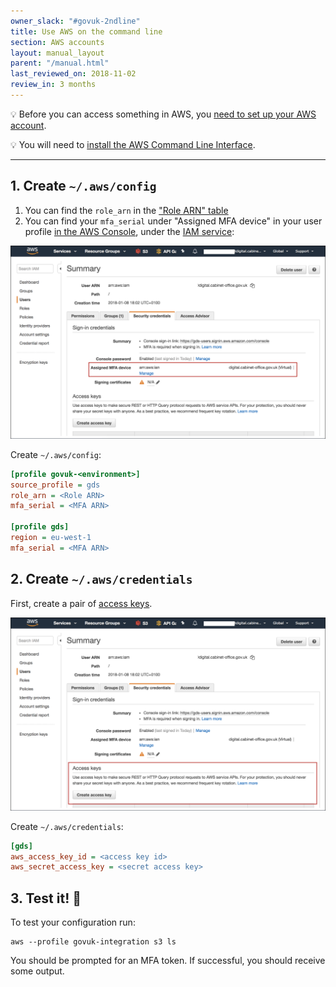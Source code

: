 ```yaml
---
owner_slack: "#govuk-2ndline"
title: Use AWS on the command line
section: AWS accounts
layout: manual_layout
parent: "/manual.html"
last_reviewed_on: 2018-11-02
review_in: 3 months
---
```


💡 Before you can access something in AWS, you [need to set up your AWS
account][set-up-account].

💡 You will need to [install the AWS Command Line Interface](https://docs.aws.amazon.com/cli/latest/userguide/installing.html).

---

## 1. Create `~/.aws/config`

1. You can find the `role_arn` in the ["Role ARN" table][secret-docs]
1. You can find your `mfa_serial` under "Assigned MFA device" in your user
   profile [in the AWS Console][aws-console], under the [IAM
   service][iam-service]:

  ![](images/aws-how-to-get-mfa.png)

Create `~/.aws/config`:

```ini
[profile govuk-<environment>]
source_profile = gds
role_arn = <Role ARN>
mfa_serial = <MFA ARN>

[profile gds]
region = eu-west-1
mfa_serial = <MFA ARN>
```

## 2. Create `~/.aws/credentials`

First, create a pair of [access keys][access-keys].

![](images/aws-how-to-get-access-keys.png)

Create `~/.aws/credentials`:

```ini
[gds]
aws_access_key_id = <access key id>
aws_secret_access_key = <secret access key>
```

## 3. Test it! 🚀

To test your configuration run:

```
aws --profile govuk-integration s3 ls
```

You should be prompted for an MFA token. If successful, you should receive some
output.

[set-up-account]: /manual/set-up-aws-account.html
[aws-console]: /manual/aws-console-access.html
[iam-service]: https://console.aws.amazon.com/iam/home?#/users
[secret-docs]: https://github.com/alphagov/govuk-aws-data/blob/master/docs/govuk-aws-accounts.md
[access-keys]: https://docs.aws.amazon.com/general/latest/gr/aws-sec-cred-types.html#access-keys-and-secret-access-keys
